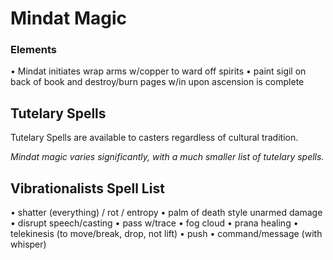 # Mindat Magic

### Elements
• Mindat initiates wrap arms w/copper to ward off spirits
• paint sigil on back of book and destroy/burn pages w/in upon ascension is complete

## Tutelary Spells
Tutelary Spells are available to casters regardless of cultural tradition.

_Mindat magic varies significantly, with a much smaller list of tutelary spells._

## Vibrationalists Spell List
• shatter (everything) / rot / entropy
• palm of death style unarmed damage
• disrupt speech/casting
• pass w/trace
• fog cloud
• prana healing
• telekinesis (to move/break, drop, not lift)
• push
• command/message (with whisper)

